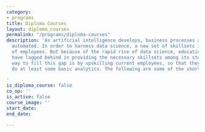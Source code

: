 ```yaml
---
category:
- programs
title: Diploma Courses
layout: diploma_courses
permalink: "/programs/diploma-courses"
description: 'As artificial intelligence develops, business processes are also increasingly
  automated. In order to harness data science, a new set of skillsets is required
  of employees. But because of the rapid rise of data science, education institutions
  have lagged behind in providing the necessary skillsets among its students. A quick
  way to fill this gap is by upskilling current employees, so that they are able to
  do at least some basic analytics. The following are some of the short diploma courses:

'
is_diploma_course: false
co_op: ''
is_active: false
course_image: ''
start_date: 
end_date: 

---
```

